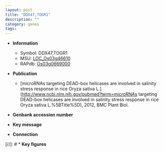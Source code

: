 ```yaml
---
layout: post
title: "DDX47,TOGR1"
description: ""
category: genes
tags: 
---
```


* **Information**  
    + Symbol: DDX47,TOGR1  
    + MSU: [LOC_Os03g46610](http://rice.uga.edu/cgi-bin/ORF_infopage.cgi?orf=LOC_Os03g46610)  
    + RAPdb: [Os03g0669000](http://rapdb.dna.affrc.go.jp/viewer/gbrowse_details/irgsp1?name=Os03g0669000)  

* **Publication**  
    + [microRNAs targeting DEAD-box helicases are involved in salinity stress response in rice Oryza sativa L.](http://www.ncbi.nlm.nih.gov/pubmed?term=microRNAs targeting DEAD-box helicases are involved in salinity stress response in rice Oryza sativa L.%5BTitle%5D), 2012, BMC Plant Biol.

* **Genbank accession number**  

* **Key message**  

* **Connection**  

[//]: # * **Key figures**  


